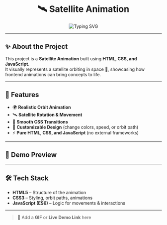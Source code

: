 <div align="center">

# 🛰️ Satellite Animation  

<img src="https://readme-typing-svg.herokuapp.com/?color=00C4FF&center=true&vCenter=true&width=500&lines=Orbiting+the+Future+with+Code;Satellite+Animation+Project;Made+with+HTML+CSS+JS" alt="Typing SVG" />

</div>

---

## ✨ About the Project  

This project is a **Satellite Animation** built using **HTML, CSS, and JavaScript**.  
It visually represents a satellite orbiting in space 🌌, showcasing how frontend animations can bring concepts to life.  

---

## 🚀 Features  

- 🌍 **Realistic Orbit Animation**  
- 🛰️ **Satellite Rotation & Movement**  
- 🌌 **Smooth CSS Transitions**  
- 🎨 **Customizable Design** (change colors, speed, or orbit path)  
- ⚡ **Pure HTML, CSS, and JavaScript** (no external frameworks)  

---

## 🎥 Demo Preview  

---

## 🛠️ Tech Stack  

- **HTML5** – Structure of the animation  
- **CSS3** – Styling, orbit paths, animations  
- **JavaScript (ES6)** – Logic for movements & interactions  

---




> 🔗 Add a **GIF** or **Live Demo Link** here  


